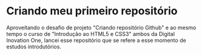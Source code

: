 # Criando meu primeiro repositório

Aproveitando o desafio de projeto "Criando repositório Github" e  ao mesmo tempo o curso de "Introdução ao HTML5 e CSS3" ambos da Digital Inovation One, lancei esse repositório que se refere a esse momento de estudos introdutórios.

